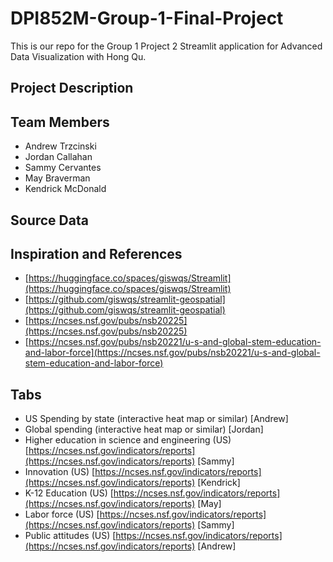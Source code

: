 # DPI852M-Group-1-Final-Project

This is our repo for the Group 1 Project 2 Streamlit application for Advanced Data Visualization with Hong Qu.

## Project Description

## Team Members

- Andrew Trzcinski
- Jordan Callahan
- Sammy Cervantes
- May Braverman
- Kendrick McDonald

## Source Data

## Inspiration and References

- [https://huggingface.co/spaces/giswqs/Streamlit](https://huggingface.co/spaces/giswqs/Streamlit)
- [https://github.com/giswqs/streamlit-geospatial](https://github.com/giswqs/streamlit-geospatial)
- [https://ncses.nsf.gov/pubs/nsb20225](https://ncses.nsf.gov/pubs/nsb20225)
- [https://ncses.nsf.gov/pubs/nsb20221/u-s-and-global-stem-education-and-labor-force](https://ncses.nsf.gov/pubs/nsb20221/u-s-and-global-stem-education-and-labor-force)

## Tabs

- US Spending by state (interactive heat map or similar) [Andrew]
- Global spending (interactive heat map or similar) [Jordan]
- Higher education in science and engineering (US) [https://ncses.nsf.gov/indicators/reports](https://ncses.nsf.gov/indicators/reports) [Sammy]
- Innovation (US) [https://ncses.nsf.gov/indicators/reports](https://ncses.nsf.gov/indicators/reports) [Kendrick]
- K-12 Education (US) [https://ncses.nsf.gov/indicators/reports](https://ncses.nsf.gov/indicators/reports) [May]
- Labor force (US) [https://ncses.nsf.gov/indicators/reports](https://ncses.nsf.gov/indicators/reports) [Sammy]
- Public attitudes (US) [https://ncses.nsf.gov/indicators/reports](https://ncses.nsf.gov/indicators/reports) [Andrew]
